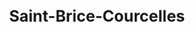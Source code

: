 ---
title: Saint-Brice-Courcelles
url: /saint-brice-courcelles/
latitude: 49.281
longitude: 4.005
---